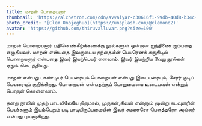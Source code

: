 ```yaml
---
title: மாறன் பொறையனார்
thumbnail: 'https://alchetron.com/cdn/avvaiyar-c30616f1-99db-40d8-b34c-53a8ad7e053-resize-750.png'
photo_credit: '[Clem Onojeghuo](https://unsplash.com/@clemono2)'
avatar: 'https://github.com/thiruvalluvar.png?size=100'
---
```

மாறன் பொறையனார் பதினெண்கீழ்க்கணக்கு நூல்களுள் ஒன்றான ஐந்திணை ஐம்பதை எழுதியவர். மாறன் என்பதை இவருடைய தந்தையின் பெயரெனக் கருதிடில் பொறையனார் என்பதை இவர் இயற்பெயர் எனலாம். இவர் இயற்றிய வேறு நூல்கள் ஏதும் கிடைத்திலது.

மாறன் என்பது பாண்டியர் பெயரையும் பொறையன் என்பது இடையரையும், சேரர் குடிப் பெயரையும் குறிக்கிறது. பொறையன் என்பதற்குப் பொறுமையை உடையவன் என்றும் பொருள் கொள்ளலாம்.

தனது நூலின் முதற் பாடலிலேயே திருமால், முருகன்,சிவன் என்னும் மூன்று கடவுளரின் பெயர்களும் இடம்பெறும் படி பாடியிருப்பமையின் இவர் சமணரோ பௌத்தரோ அல்லர் என்பது புலனாகிறது.
